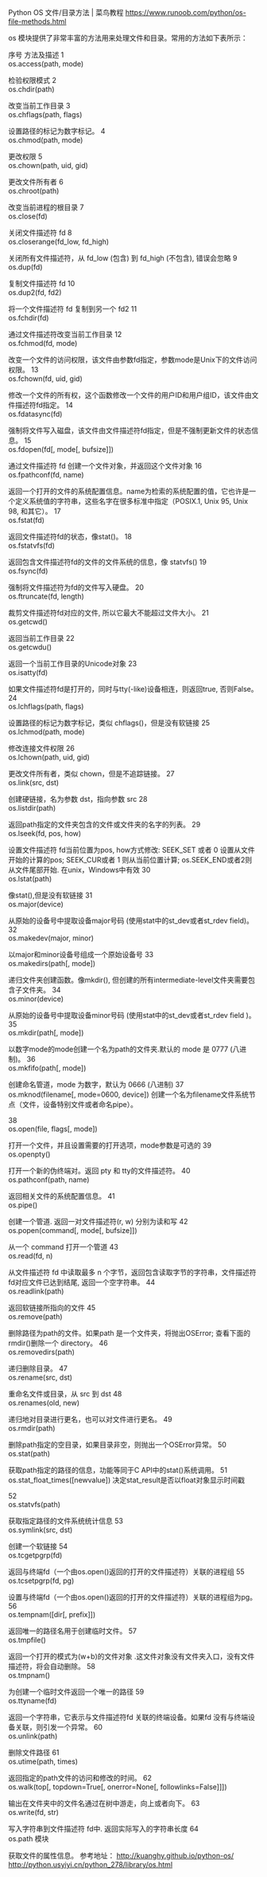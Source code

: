 Python OS 文件/目录方法 | 菜鸟教程 https://www.runoob.com/python/os-file-methods.html

os 模块提供了非常丰富的方法用来处理文件和目录。常用的方法如下表所示：

序号	方法及描述
1	
os.access(path, mode)


检验权限模式
2	
os.chdir(path)


改变当前工作目录
3	
os.chflags(path, flags)


设置路径的标记为数字标记。
4	
os.chmod(path, mode)


更改权限
5	
os.chown(path, uid, gid)


更改文件所有者
6	
os.chroot(path)


改变当前进程的根目录
7	
os.close(fd)


关闭文件描述符 fd
8	
os.closerange(fd_low, fd_high)


关闭所有文件描述符，从 fd_low (包含) 到 fd_high (不包含), 错误会忽略
9	
os.dup(fd)


复制文件描述符 fd
10	
os.dup2(fd, fd2)


将一个文件描述符 fd 复制到另一个 fd2
11	
os.fchdir(fd)


通过文件描述符改变当前工作目录
12	
os.fchmod(fd, mode)


改变一个文件的访问权限，该文件由参数fd指定，参数mode是Unix下的文件访问权限。
13	
os.fchown(fd, uid, gid)


修改一个文件的所有权，这个函数修改一个文件的用户ID和用户组ID，该文件由文件描述符fd指定。
14	
os.fdatasync(fd)


强制将文件写入磁盘，该文件由文件描述符fd指定，但是不强制更新文件的状态信息。
15	
os.fdopen(fd[, mode[, bufsize]])


通过文件描述符 fd 创建一个文件对象，并返回这个文件对象
16	
os.fpathconf(fd, name)


返回一个打开的文件的系统配置信息。name为检索的系统配置的值，它也许是一个定义系统值的字符串，这些名字在很多标准中指定（POSIX.1, Unix 95, Unix 98, 和其它）。
17	
os.fstat(fd)


返回文件描述符fd的状态，像stat()。
18	
os.fstatvfs(fd)


返回包含文件描述符fd的文件的文件系统的信息，像 statvfs()
19	
os.fsync(fd)


强制将文件描述符为fd的文件写入硬盘。
20	
os.ftruncate(fd, length)


裁剪文件描述符fd对应的文件, 所以它最大不能超过文件大小。
21	
os.getcwd()


返回当前工作目录
22	
os.getcwdu()


返回一个当前工作目录的Unicode对象
23	
os.isatty(fd)


如果文件描述符fd是打开的，同时与tty(-like)设备相连，则返回true, 否则False。
24	
os.lchflags(path, flags)


设置路径的标记为数字标记，类似 chflags()，但是没有软链接
25	
os.lchmod(path, mode)


修改连接文件权限
26	
os.lchown(path, uid, gid)


更改文件所有者，类似 chown，但是不追踪链接。
27	
os.link(src, dst)


创建硬链接，名为参数 dst，指向参数 src
28	
os.listdir(path)


返回path指定的文件夹包含的文件或文件夹的名字的列表。
29	
os.lseek(fd, pos, how)


设置文件描述符 fd当前位置为pos, how方式修改: SEEK_SET 或者 0 设置从文件开始的计算的pos; SEEK_CUR或者 1 则从当前位置计算; os.SEEK_END或者2则从文件尾部开始. 在unix，Windows中有效
30	
os.lstat(path)


像stat(),但是没有软链接
31	
os.major(device)


从原始的设备号中提取设备major号码 (使用stat中的st_dev或者st_rdev field)。
32	
os.makedev(major, minor)


以major和minor设备号组成一个原始设备号
33	
os.makedirs(path[, mode])


递归文件夹创建函数。像mkdir(), 但创建的所有intermediate-level文件夹需要包含子文件夹。
34	
os.minor(device)


从原始的设备号中提取设备minor号码 (使用stat中的st_dev或者st_rdev field )。
35	
os.mkdir(path[, mode])


以数字mode的mode创建一个名为path的文件夹.默认的 mode 是 0777 (八进制)。
36	
os.mkfifo(path[, mode])


创建命名管道，mode 为数字，默认为 0666 (八进制)
37	
os.mknod(filename[, mode=0600, device])
创建一个名为filename文件系统节点（文件，设备特别文件或者命名pipe）。

38	
os.open(file, flags[, mode])


打开一个文件，并且设置需要的打开选项，mode参数是可选的
39	
os.openpty()


打开一个新的伪终端对。返回 pty 和 tty的文件描述符。
40	
os.pathconf(path, name)


返回相关文件的系统配置信息。
41	
os.pipe()


创建一个管道. 返回一对文件描述符(r, w) 分别为读和写
42	
os.popen(command[, mode[, bufsize]])


从一个 command 打开一个管道
43	
os.read(fd, n)


从文件描述符 fd 中读取最多 n 个字节，返回包含读取字节的字符串，文件描述符 fd对应文件已达到结尾, 返回一个空字符串。
44	
os.readlink(path)


返回软链接所指向的文件
45	
os.remove(path)


删除路径为path的文件。如果path 是一个文件夹，将抛出OSError; 查看下面的rmdir()删除一个 directory。
46	
os.removedirs(path)


递归删除目录。
47	
os.rename(src, dst)


重命名文件或目录，从 src 到 dst
48	
os.renames(old, new)


递归地对目录进行更名，也可以对文件进行更名。
49	
os.rmdir(path)


删除path指定的空目录，如果目录非空，则抛出一个OSError异常。
50	
os.stat(path)


获取path指定的路径的信息，功能等同于C API中的stat()系统调用。
51	
os.stat_float_times([newvalue])
决定stat_result是否以float对象显示时间戳

52	
os.statvfs(path)


获取指定路径的文件系统统计信息
53	
os.symlink(src, dst)


创建一个软链接
54	
os.tcgetpgrp(fd)


返回与终端fd（一个由os.open()返回的打开的文件描述符）关联的进程组
55	
os.tcsetpgrp(fd, pg)


设置与终端fd（一个由os.open()返回的打开的文件描述符）关联的进程组为pg。
56	
os.tempnam([dir[, prefix]])


返回唯一的路径名用于创建临时文件。
57	
os.tmpfile()


返回一个打开的模式为(w+b)的文件对象 .这文件对象没有文件夹入口，没有文件描述符，将会自动删除。
58	
os.tmpnam()


为创建一个临时文件返回一个唯一的路径
59	
os.ttyname(fd)


返回一个字符串，它表示与文件描述符fd 关联的终端设备。如果fd 没有与终端设备关联，则引发一个异常。
60	
os.unlink(path)


删除文件路径
61	
os.utime(path, times)


返回指定的path文件的访问和修改的时间。
62	
os.walk(top[, topdown=True[, onerror=None[, followlinks=False]]])


输出在文件夹中的文件名通过在树中游走，向上或者向下。
63	
os.write(fd, str)


写入字符串到文件描述符 fd中. 返回实际写入的字符串长度
64	
os.path 模块


获取文件的属性信息。
参考地址：
http://kuanghy.github.io/python-os/
http://python.usyiyi.cn/python_278/library/os.html